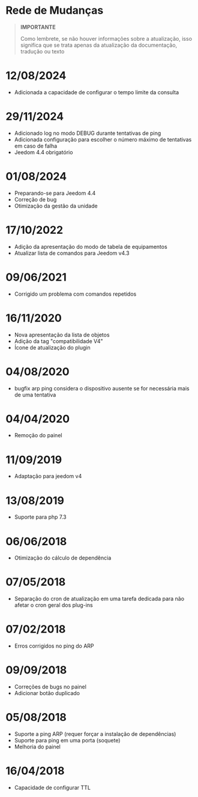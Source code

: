 # Rede de Mudanças

>**IMPORTANTE**
>
>Como lembrete, se não houver informações sobre a atualização, isso significa que se trata apenas da atualização da documentação, tradução ou texto

# 12/08/2024

- Adicionada a capacidade de configurar o tempo limite da consulta

# 29/11/2024

- Adicionado log no modo DEBUG durante tentativas de ping
- Adicionada configuração para escolher o número máximo de tentativas em caso de falha
- Jeedom 4.4 obrigatório

# 01/08/2024

- Preparando-se para Jeedom 4.4
- Correção de bug
- Otimização da gestão da unidade

# 17/10/2022

- Adição da apresentação do modo de tabela de equipamentos
- Atualizar lista de comandos para Jeedom v4.3

# 09/06/2021

- Corrigido um problema com comandos repetidos

# 16/11/2020

- Nova apresentação da lista de objetos
- Adição da tag "compatibilidade V4"
- Ícone de atualização do plugin

# 04/08/2020

- bugfix arp ping considera o dispositivo ausente se for necessária mais de uma tentativa

# 04/04/2020

- Remoção do painel

# 11/09/2019

- Adaptação para jeedom v4

# 13/08/2019

- Suporte para php 7.3

# 06/06/2018

- Otimização do cálculo de dependência

# 07/05/2018

- Separação do cron de atualização em uma tarefa dedicada para não afetar o cron geral dos plug-ins

# 07/02/2018

- Erros corrigidos no ping do ARP

# 09/09/2018

- Correções de bugs no painel
- Adicionar botão duplicado

# 05/08/2018

- Suporte a ping ARP (requer forçar a instalação de dependências)
- Suporte para ping em uma porta (soquete)
- Melhoria do painel

# 16/04/2018

- Capacidade de configurar TTL
